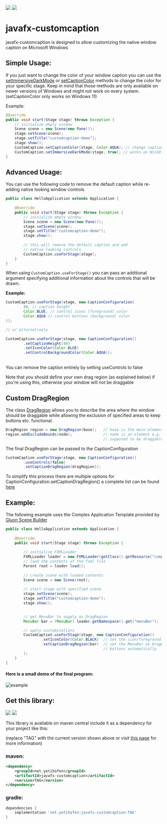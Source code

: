[![](https://img.shields.io/maven-central/v/net.yetihafen/javafx-customcaption)](#get-this-library)
[![](https://jitpack.io/v/YetiHafen/javafx-customcaption.svg)](https://jitpack.io/#YetiHafen/javafx-customcaption)


# javafx-customcaption

javafx-customcaption is designed to allow customizing
the native window caption on Microsoft Windows

## Simple Usage:
If you just want to change the color of your window caption you can
use the
[setImmersiveDarkMode](https://jfxccdocs.yetihafen.net/net.yetihafen.javafx.customcaption/net/yetihafen/javafx/customcaption/customcaption#setImmersiveDarkMode(javafx.stage.Stage,boolean))
or
[setCaptionColor](https://jfxccdocs.yetihafen.net/net.yetihafen.javafx.customcaption/net/yetihafen/javafx/customcaption/customcaption#setCaptionColor(javafx.stage.Stage,javafx.scene.paint.Color))
methods to change the color for your specific stage.
Keep in mind that those methods are only available on newer versions of Windows and might not work on every system.
(setCaptionColor only works on Windows 11)

Example:

```java
@Override
public void start(Stage stage) throws Exception {
    // initialize empty window
    Scene scene = new Scene(new Pane());
    stage.setScene(scene);
    stage.setTitle("customcaption-demo");
    stage.show();
    CustomCaption.setCaptionColor(stage, Color.AQUA); // change caption color (only Win11)
    CustomCaption.setImmersiveDarkMode(stage, true); // works on Win10 but not officially documented
}
```

## Advanced Usage:
You can use the following code to remove the default caption while re-adding
native looking window controls
```java
public class HelloApplication extends Application {
    
    @Override
    public void start(Stage stage) throws Exception {
        // initialize empty window
        Scene scene = new Scene(new Pane());
        stage.setScene(scene);
        stage.setTitle("customcaption-demo");
        stage.show();
        
        // this will remove the default caption and add 
        // native looking controls
        CustomCaption.useForStage(stage);
    }
}
```
When using `CustomCaption.useForStage()` you can pass an additional argument
specifying additional information about the controls that will be drawn.

**Example:**
```java
CustomCaption.useForStage(stage, new CaptionConfiguration(
        40, // caption height
        Color.BLUE, // control icons (foreground) color
        Color.AQUA // control buttons (background) color
));

// or alternatively

CustomCaption.useForStage(stage, new CaptionConfiguration()
        .setCaptionHeight(40)
        .setIconColor(Color.BLUE)
        .setControlBackgroundColor(Color.AQUA));
```
<br>
You can remove the caption entirely by setting useControls to false

Note that you should define your own drag region (as explained below) if you're using this, otherwise
your window will not be draggable 



## Custom DragRegion
The class [DragRegion](https://jfxccdocs.yetihafen.net/net.yetihafen.javafx.customcaption/net/yetihafen/javafx/customcaption/dragregion)
allows you to describe the area where the window should be draggable while allowing the exclusion of specified areas
to keep buttons etc. functional.
```java
DragRegion region = new DragRegion(base);   // base is the main element that should be draggable
region.addExcludeBounds(node);              // node is an element e.g. button that is not
                                            // supposed to be draggable
```
The final DragRegion can be passed to the CaptionConfiguration 
```java
CustomCaption.useForStage(stage, new CaptionConfiguration()
        .useControls(false)
        .setCaptionDragRegion(dragRegion));
```
To simplify this process there are multiple options for CaptionConfiguration.setCaptionDragRegion()
a complete list can be found [here](https://jfxccdocs.yetihafen.net/net.yetihafen.javafx.customcaption/net/yetihafen/javafx/customcaption/captionconfiguration)

## Example:
The following example uses the Complex Application Template provided by
[Gluon Scene Builder](https://gluonhq.com/products/scene-builder/)

````java
public class HelloApplication extends Application {
    
    @Override
    public void start(Stage stage) throws Exception {
        
        // initialize FXMLLoader
        FXMLLoader loader = new FXMLLoader(getClass().getResource("complex-application.fxml"));
        // load the contents of the fxml file
        Parent root = loader.load();
        
        // create scene with loaded contents
        Scene scene = new Scene(root);
        
        // start stage with specified scene
        stage.setScene(scene);
        stage.setTitle("customcaption-demo");
        stage.show();

        
        // get MenuBar to supply as DragRegion
        MenuBar bar = (MenuBar) loader.getNamespace().get("menuBar");

        // apply customizations
        CustomCaption.useForStage(stage, new CaptionConfiguration()
                .setIconColor(Color.BLACK)  // set the icon/foreground color to black
                .setCaptionDragRegion(bar)  // set the MenuBar as DragRegion to exclude the
                                            // buttons automatically
        );
    }
}
````

#### Here is a small demo of the final program:
![example](https://user-images.githubusercontent.com/78693157/209582570-bd6a6df0-bfc8-41d4-83a2-795d0db923ef.gif)


## Get this library:
[![](https://img.shields.io/maven-central/v/net.yetihafen/javafx-customcaption)](https://central.sonatype.com/artifact/net.yetihafen/javafx-customcaption)
[![](https://jitpack.io/v/YetiHafen/javafx-customcaption.svg)](https://jitpack.io/#YetiHafen/javafx-customcaption)

This library is available on maven central include it as a dependency for your project like this:

(replace "TAG" with the current version shown above or visit 
[this page](https://central.sonatype.com/artifact/net.yetihafen/javafx-customcaption)
for more information)

### maven:
```xml
<dependency>
    <groupId>net.yetihafen</groupId>
    <artifactId>javafx-customcaption</artifactId>
    <version>TAG</version>
</dependency>
```

### gradle:
```groovy
dependencies {
    implementation 'net.yetihafen:javafx-customcaption:TAG'
}
```
